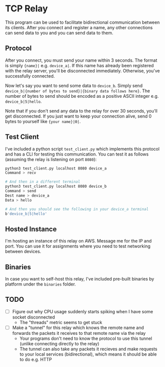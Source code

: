 # TCP Relay

This program can be used to facilitate bidirectional communication between its clients. After you connect and register a name, any other connections can send data to you and you can send data to them.

## Protocol

After you connect, you must send your name within 3 seconds. The format is simply `{name}|` e.g. `device_a|`. If this name has already been registered with the relay server, you'll be disconnected immediately. Otherwise, you've successfully connected.

Now let's say you want to send some data to `device_b`. Simply send `device_b|{number of bytes to send}|{binary data follows here}`. The number of bytes to send should be encoded as a positive ASCII integer e.g. `device_b|5|hello`.

Note that if you don't send any data to the relay for over 30 seconds, you'll get disconnected. If you just want to keep your connection alive, send 0 bytes to yourself like `{your name}|0|`.

## Test Client

I've included a python script `test_client.py` which implements this protocol and has a CLI for testing this communication. You can test it as follows (assuming the relay is listening on port `8080`):

```sh
python3 test_client.py localhost 8080 device_a
Command > recv

# And then in a different terminal
python3 test_client.py localhost 8080 device_b
Command > send
Dest name > device_a
Data > hello

# And then you should see the following in your device_a terminal
b'device_b|5|hello'
```

## Hosted Instance

I'm hosting an instance of this relay on AWS. Message me for the IP and port. You can use it for assignments where you need to test networking between devices.

## Binaries

In case you want to self-host this relay, I've included pre-built binaries by platform under the `binaries` folder.

## TODO

- [ ] Figure out why CPU usage suddenly starts spiking when I have some socket disconnected
    - The "threads" metric seems to get stuck
- [ ] Make a "tunnel" for this relay which knows the remote name and forwards the packets it receives to that remote name via the relay
    - Your programs don't need to know the protocol to use this tunnel (unlike connecting directly to the relay)
    - The tunnel can also take any packets it recieves and make requests to your local services (bidirectional), which means it should be able to do e.g. HTTP
